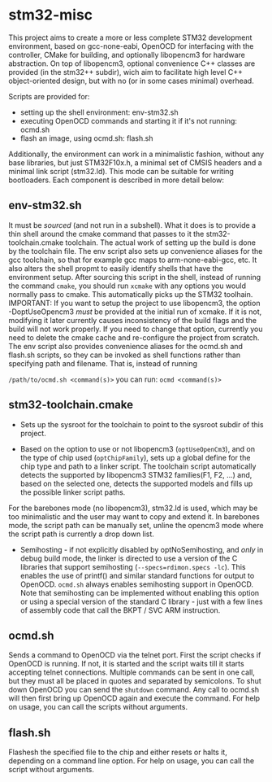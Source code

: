 # stm32-misc

This project aims to create a more or less complete STM32 development environment,
based on gcc-none-eabi, OpenOCD for interfacing with the controller,
CMake for building, and optionally libopencm3 for hardware abstraction.
On top of libopencm3, optional convenience C++ classes are provided (in the stm32++
subdir), wich aim to facilitate high level C++ object-oriented design, but with no
(or in some cases minimal) overhead.

Scripts are provided for:
 - setting up the shell environment: env-stm32.sh
 - executing OpenOCD commands and starting it if it's not running: ocmd.sh
 - flash an image, using ocmd.sh: flash.sh

Additionally, the environment can work in a minimalistic fashion, without
any base libraries, but just STM32F10x.h, a minimal set of CMSIS headers and a minimal
link script (stm32.ld). This mode can be suitable for writing bootloaders.
Each component is described in more detail below:

## env-stm32.sh

It must be _sourced_ (and not run in a subshell). What it does is to provide a
 thin shell around the cmake command that passes to it the stm32-toolchain.cmake
 toolchain. The actual work of setting up the build is done by the toolchain file.
 The env script also sets up convenience aliases for the gcc toolchain, so that for
 example gcc maps to arm-none-eabi-gcc, etc. It also alters the shell propmt to easily
 identify shells that have the environment setup.
 After sourcing this script in the shell, instead of running the command `cmake`,
 you should run `xcmake` with any options you would normally pass to cmake.
 This automatically picks up the STM32 toolhain.
 IMPORTANT: If you want to setup the project to use libopencm3, the option -DoptUseOpencm3
 *must* be provided at the initial run of xcmake. If it is not, modifying it later
 currently causes inconsistency of the build flags and the build will not work
 properly. If you need to change that option, currently you need to delete the
 cmake cache and re-configure the project from scratch.
 The env script also provides convenience aliases for the ocmd.sh and flash.sh scripts,
 so they can be invoked as shell functions rather than specifying path and filename.
 That is, instead of running
 
 `/path/to/ocmd.sh <command(s)>`
 you can run:
 `ocmd <command(s)>`
 
## stm32-toolchain.cmake

- Sets up the sysroot for the toolchain to point to the sysroot subdir of this project.

- Based on the option to use or not libopencm3 (`optUseOpenCm3`), and on the type
 of chip used (`optChipFamily`), sets up a global define for the chip type and
 path to a linker script. The toolchain script automatically detects the supported
 by libopencm3 STM32 families(F1, F2, ...) and, based on the selected one, detects
 the supported models and fills up the possible linker script paths.
 
 For the barebones mode (no libopencm3), stm32.ld is used, which may be too
 minimalistic and the user may want to copy and extend it. In barebones mode, the
 script path can be manually set, unline the opencm3 mode where the script path
 is currently a drop down list.

- Semihosting - if not explicitly disabled by optNoSemihosting, and _only_ in debug
 build mode, the linker is directed to use a version of the C libraries that support
 semihosting (`--specs=rdimon.specs -lc`). This enables the use of printf() and
 similar standard functions for output to OpenOCD. `ocmd.sh` always enables semihosting
 support in OpenOCD. Note that semihosting can be implemented without enabling this
 option or using a special version of the standard C library - just with a few lines
 of assembly code that call the BKPT / SVC ARM instruction.

## ocmd.sh
Sends a command to OpenOCD via the telnet port. First the script checks if 
 OpenOCD is running. If not, it is started and the script waits till it starts
 accepting telnet connections. Multiple commands can be sent in one call, but they
 must all be placed in quotes and separated by semicolons.
 To shut down OpenOCD you can send the `shutdown` command. Any call to ocmd.sh will
 then first bring up OpenOCD again and execute the command. For help on usage,
 you can call the scripts without arguments.

## flash.sh
Flashesh the specified file to the chip and either resets or halts it, depending on
a command line option. For help on usage, you can call the script without arguments.
